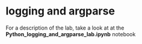 # logging and argparse

For a description of the lab, take a look at at the **Python_logging_and_argparse_lab.ipynb** notebook
